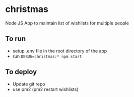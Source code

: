 # christmas
Node JS App to maintain list of wishlists for multiple people


## To run 

  - setup .env file in the root directory of the app
  - run `DEBUG=christmas:* npm start`


## To deploy

  - Update git repo
  - use pm2 (pm2 restart wishlists)

